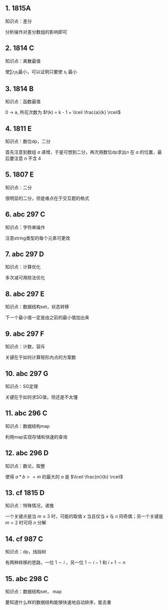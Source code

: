 ## 1. 1815A

知识点：差分

分析操作对差分数组的影响即可

## 2. 1814 C
知识点：离散最值

使$\sum r_is_i$最小，可以证明只要使 $s_i$ 最小 

## 3. 1814 B
知识点：函数最值

0 -> a, 所花次数为 $f(k) = k - 1 + \lceil \frac{a}{k} \rceil$

## 4. 1811 E
知识点：数位dp，二分

首先注意到数组 $a$ 递增，于是可想到二分，再次用数位dp求出$n$ 在 $a$ 的位置，最后要注意 $n$ 不含 $4$

## 5. 1807 E
知识点：二分

很明显的二分，但是难点在于交互题的格式

## 6. abc 297 C
知识点：字符串操作

注意string类型的每个元素可更改

## 7. abc 297 D
知识点：计算优化

多次减可用除法优化

## 8. abc 297 E
知识点：数据结构set，状态转移

下一个最小值一定是由之前的最小值加出来

## 9. abc 297 F
知识点：计数，容斥

关键在于如何计算矩形内点的方案数

## 10. abc 297 G
知识点：SG定理

关键在于如何求SG值，但还是不太懂

## 11. abc 296 C
知识点：数据结构map

利用map实现存储和快速的查询

## 12. abc 296 D
知识点：数论，取整

使得 $a * b >= m$ 的最大的 $a$ 是 $\lceil \frac{m}{b} \rceil$

## 13. cf 1815 D
知识点：特殊情况，递推

一个关键点是当 $m \ge 3$ 时，可能的取值 $x$ 当且仅当 $x$ 与 $n$ 同奇偶；另一个关键是 $m = 2$ 时可将 $n$ 分解

## 14. cf 987 C
知识点：dp，线段树

有两种转移的思路，一位 $1 \sim i$ ，另一位 $1 \sim i - 1$ 和 $i + 1 \sim n$

## 15. abc 298 C
知识点：数据结构set， map

要知道什么样的数据结构能够快速地自动排序，能去重
 